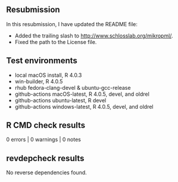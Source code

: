 ## Resubmission

In this resubmission, I have updated the README file:

- Added the trailing slash to http://www.schlosslab.org/mikropml/.
- Fixed the path to the License file.

## Test environments

- local macOS install, R 4.0.3
- win-builder, R 4.0.5
- rhub fedora-clang-devel & ubuntu-gcc-release
- github-actions macOS-latest, R 4.0.5, devel, and oldrel
- github-actions ubuntu-latest, R devel
- github-actions windows-latest, R 4.0.5, devel, and oldrel

## R CMD check results

0 errors | 0 warnings | 0 notes

## revdepcheck results

No reverse dependencies found.
